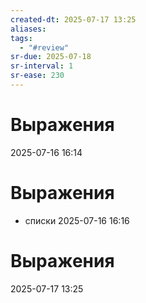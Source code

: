 ```yaml
---
created-dt: 2025-07-17 13:25
aliases: 
tags:
  - "#review"
sr-due: 2025-07-18
sr-interval: 1
sr-ease: 230
---
```

# Выражения
2025-07-16 16:14

# Выражения
 - списки
2025-07-16 16:16


# Выражения
2025-07-17 13:25

